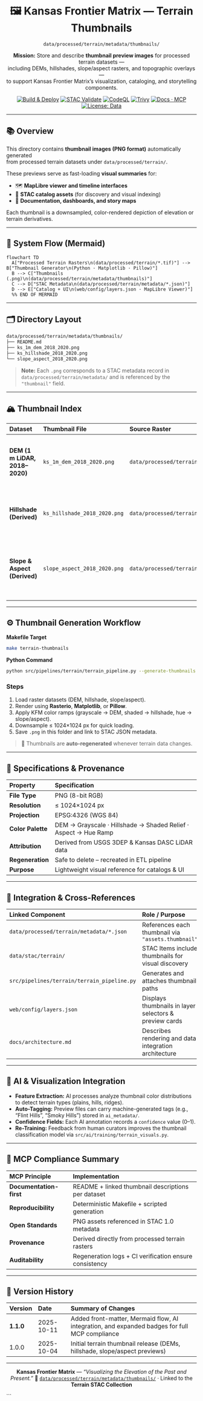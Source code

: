 <div align="center">

# 🖼️ Kansas Frontier Matrix — Terrain Thumbnails  
`data/processed/terrain/metadata/thumbnails/`

**Mission:** Store and describe **thumbnail preview images** for processed terrain datasets —  
including DEMs, hillshades, slope/aspect rasters, and topographic overlays —  
to support Kansas Frontier Matrix’s visualization, cataloging, and storytelling components.

[![Build & Deploy](https://github.com/bartytime4life/Kansas-Frontier-Matrix/actions/workflows/site.yml/badge.svg)](../../../../../.github/workflows/site.yml)
[![STAC Validate](https://github.com/bartytime4life/Kansas-Frontier-Matrix/actions/workflows/stac-validate.yml/badge.svg)](../../../../../.github/workflows/stac-validate.yml)
[![CodeQL](https://github.com/bartytime4life/Kansas-Frontier-Matrix/actions/workflows/codeql.yml/badge.svg)](../../../../../.github/workflows/codeql.yml)
[![Trivy](https://github.com/bartytime4life/Kansas-Frontier-Matrix/actions/workflows/trivy.yml/badge.svg)](../../../../../.github/workflows/trivy.yml)
[![Docs · MCP](https://img.shields.io/badge/Docs-MCP-blue)](../../../../../docs/)
[![License: Data](https://img.shields.io/badge/License-CC--BY%204.0-green)](../../../../../LICENSE)

</div>

---

## 📚 Overview

This directory contains **thumbnail images (PNG format)** automatically generated  
from processed terrain datasets under `data/processed/terrain/`.  

These previews serve as fast-loading **visual summaries** for:

- 🗺️ **MapLibre viewer and timeline interfaces**  
- 📂 **STAC catalog assets** (for discovery and visual indexing)  
- 📖 **Documentation, dashboards, and story maps**

Each thumbnail is a downsampled, color-rendered depiction of elevation or terrain derivatives.

---

## 🧭 System Flow (Mermaid)

```mermaid
flowchart TD
  A["Processed Terrain Rasters\n(data/processed/terrain/*.tif)"] --> B["Thumbnail Generator\n(Python · Matplotlib · Pillow)"]
  B --> C["Thumbnails (.png)\n(data/processed/terrain/metadata/thumbnails)"]
  C --> D["STAC Metadata\n(data/processed/terrain/metadata/*.json)"]
  D --> E["Catalog + UI\n(web/config/layers.json · MapLibre Viewer)"]
  %% END OF MERMAID
````

---

## 🗂️ Directory Layout

```bash
data/processed/terrain/metadata/thumbnails/
├── README.md
├── ks_1m_dem_2018_2020.png
├── ks_hillshade_2018_2020.png
└── slope_aspect_2018_2020.png
```

> **Note:**
> Each `.png` corresponds to a STAC metadata record in
> `data/processed/terrain/metadata/` and is referenced by the `"thumbnail"` field.

---

## 🏔️ Thumbnail Index

| Dataset                        | Thumbnail File               | Source Raster                                       | Description                                                                |
| :----------------------------- | :--------------------------- | :-------------------------------------------------- | :------------------------------------------------------------------------- |
| **DEM (1 m LiDAR, 2018–2020)** | `ks_1m_dem_2018_2020.png`    | `data/processed/terrain/ks_1m_dem_2018_2020.tif`    | Grayscale elevation preview showing statewide relief patterns.             |
| **Hillshade (Derived)**        | `ks_hillshade_2018_2020.png` | `data/processed/terrain/ks_hillshade_2018_2020.tif` | Shaded-relief rendering emphasizing slope and illumination.                |
| **Slope & Aspect (Derived)**   | `slope_aspect_2018_2020.png` | `data/processed/terrain/slope_aspect_2018_2020.tif` | Hue-coded visualization showing gradient steepness and directional aspect. |

---

## ⚙️ Thumbnail Generation Workflow

**Makefile Target**

```bash
make terrain-thumbnails
```

**Python Command**

```bash
python src/pipelines/terrain/terrain_pipeline.py --generate-thumbnails
```

### Steps

1. Load raster datasets (DEM, hillshade, slope/aspect).
2. Render using **Rasterio**, **Matplotlib**, or **Pillow**.
3. Apply KFM color ramps (grayscale → DEM, shaded → hillshade, hue → slope/aspect).
4. Downsample ≤ 1024×1024 px for quick loading.
5. Save `.png` in this folder and link to STAC JSON metadata.

> 🔁 Thumbnails are **auto-regenerated** whenever terrain data changes.

---

## 🧮 Specifications & Provenance

| Property          | Specification                                                   |
| :---------------- | :-------------------------------------------------------------- |
| **File Type**     | PNG (8-bit RGB)                                                 |
| **Resolution**    | ≤ 1024×1024 px                                                  |
| **Projection**    | EPSG:4326 (WGS 84)                                              |
| **Color Palette** | DEM → Grayscale · Hillshade → Shaded Relief · Aspect → Hue Ramp |
| **Attribution**   | Derived from USGS 3DEP & Kansas DASC LiDAR data                 |
| **Regeneration**  | Safe to delete – recreated in ETL pipeline                      |
| **Purpose**       | Lightweight visual reference for catalogs & UI                  |

---

## 🔗 Integration & Cross-References

| Linked Component                            | Role / Purpose                                         |
| :------------------------------------------ | :----------------------------------------------------- |
| `data/processed/terrain/metadata/*.json`    | References each thumbnail via `"assets.thumbnail"`     |
| `data/stac/terrain/`                        | STAC Items include thumbnails for visual discovery     |
| `src/pipelines/terrain/terrain_pipeline.py` | Generates and attaches thumbnail paths                 |
| `web/config/layers.json`                    | Displays thumbnails in layer selectors & preview cards |
| `docs/architecture.md`                      | Describes rendering and data integration architecture  |

---

## 🤖 AI & Visualization Integration

* **Feature Extraction:** AI processes analyze thumbnail color distributions to detect terrain types (plains, hills, ridges).
* **Auto-Tagging:** Preview files can carry machine-generated tags (e.g., “Flint Hills”, “Smoky Hills”) stored in `ai_metadata/`.
* **Confidence Fields:** Each AI annotation records a `confidence` value (0–1).
* **Re-Training:** Feedback from human curators improves the thumbnail classification model via `src/ai/training/terrain_visuals.py`.

---

## 🧠 MCP Compliance Summary

| MCP Principle           | Implementation                                         |
| :---------------------- | :----------------------------------------------------- |
| **Documentation-first** | README + linked thumbnail descriptions per dataset     |
| **Reproducibility**     | Deterministic Makefile + scripted generation           |
| **Open Standards**      | PNG assets referenced in STAC 1.0 metadata             |
| **Provenance**          | Derived directly from processed terrain rasters        |
| **Auditability**        | Regeneration logs + CI verification ensure consistency |

---

## 🧾 Version History

| Version   | Date       | Summary of Changes                                                                            |
| :-------- | :--------- | :-------------------------------------------------------------------------------------------- |
| **1.1.0** | 2025-10-11 | Added front-matter, Mermaid flow, AI integration, and expanded badges for full MCP compliance |
| 1.0.0     | 2025-10-04 | Initial terrain thumbnail release (DEMs, hillshade, slope/aspect previews)                    |

---

<div align="center">

**Kansas Frontier Matrix** — *“Visualizing the Elevation of the Past and Present.”*
📍 [`data/processed/terrain/metadata/thumbnails/`](.) · Linked to the **Terrain STAC Collection**

</div>
```
